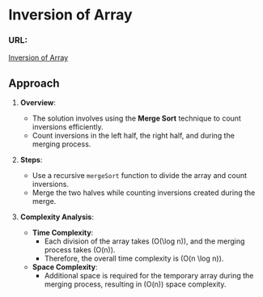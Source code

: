 # Inversion of Array

### URL:
[Inversion of Array](https://www.geeksforgeeks.org/problems/inversion-of-array-1587115620/1?utm_source=youtube&utm_medium=collab_striver_ytdescription&utm_campaign=inversion-of-array)

## Approach
1. **Overview**:
   - The solution involves using the **Merge Sort** technique to count inversions efficiently.
   - Count inversions in the left half, the right half, and during the merging process.

2. **Steps**:
   - Use a recursive `mergeSort` function to divide the array and count inversions.
   - Merge the two halves while counting inversions created during the merge.

3. **Complexity Analysis**:
   - **Time Complexity**:
     - Each division of the array takes \(O(\log n)\), and the merging process takes \(O(n)\). 
     - Therefore, the overall time complexity is \(O(n \log n)\).
   - **Space Complexity**:
     - Additional space is required for the temporary array during the merging process, resulting in \(O(n)\) space complexity.
